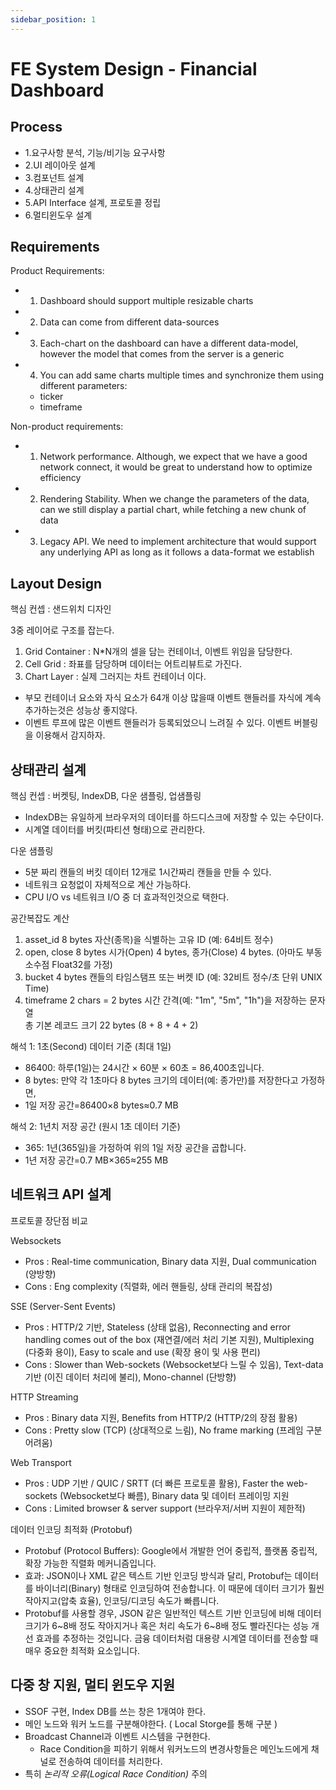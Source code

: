 ```yaml
---
sidebar_position: 1
---
```


# FE System Design - Financial Dashboard

## Process 

- 1.요구사항 분석, 기능/비기능 요구사항   
- 2.UI 레이아웃 설계   
- 3.컴포넌트 설계   
- 4.상태관리 설계   
- 5.API Interface 설계, 프로토콜 정립  
- 6.멀티윈도우 설계  

## Requirements  

Product Requirements:  
- 1. Dashboard should support multiple resizable charts
- 2. Data can come from different data-sources
- 3. Each-chart on the dashboard can have a different data-model, however the model that comes from the server is a generic
- 4. You can add same charts multiple times and synchronize them using different parameters:
  - ticker
  - timeframe

Non-product requirements:  
- 1. Network performance. Although, we expect that we have a good network connect, it would be great to understand how to optimize efficiency
- 2. Rendering Stability. When we change the parameters of the data, can we still display a partial chart, while fetching a new chunk of data
- 3. Legacy API. We need to implement architecture that would support any underlying API as long as it follows a data-format we establish  


## Layout Design  

핵심 컨셉 : 샌드위치 디자인    

3중 레이어로 구조를 잡는다.  
1. Grid Container : N*N개의 셀을 담는 컨테이너, 이벤트 위임을 담당한다.  
2. Cell Grid : 좌표를 담당하며 데이터는 어트리뷰트로 가진다.  
3. Chart Layer : 실제 그러지는 차트 컨테이너 이다.  


- 부모 컨테이너 요소와 자식 요소가 64개 이상 많을때 이벤트 핸들러를 자식에 계속 추가하는것은 성능상 좋지않다.  
- 이벤트 루프에 많은 이벤트 핸들러가 등록되었으니 느려질 수 있다.  이벤트 버블링을 이용해서 감지하자.  


## 상태관리 설계  

핵심 컨셉 : 버켓팅, IndexDB, 다운 샘플링, 업샘플링  
- IndexDB는 유일하게 브라우저의 데이터를 하드디스크에 저장할 수 있는 수단이다.   
- 시계열 데이터를 버킷(파티션 형태)으로 관리한다.   

다운 샘플링  
- 5분 짜리 캔들의 버킷 데이터 12개로 1시간짜리 캔들을 만들 수 있다.  
- 네트워크 요청없이 자체적으로 계산 가능하다.  
- CPU I/O vs 네트워크 I/O 중 더 효과적인것으로 택한다.  

공간복잡도 계산  
1. asset_id	8 bytes	자산(종목)을 식별하는 고유 ID (예: 64비트 정수)  
2. open, close	8 bytes	시가(Open) 4 bytes, 종가(Close) 4 bytes. (아마도 부동소수점 Float32를 가정)  
3. bucket	4 bytes	캔들의 타임스탬프 또는 버켓 ID (예: 32비트 정수/초 단위 UNIX Time)  
4. timeframe	2 chars = 2 bytes	시간 간격(예: "1m", "5m", "1h")을 저장하는 문자열  
총 기본 레코드 크기	22 bytes	(8 + 8 + 4 + 2)  

해석 1: 1초(Second) 데이터 기준 (최대 1일)
- 86400: 하루(1일)는 24시간 × 60분 × 60초 = 86,400초입니다.
- 8 bytes: 만약 각 1초마다 8 bytes 크기의 데이터(예: 종가만)를 저장한다고 가정하면,
- 1일 저장 공간=86400×8 bytes≈0.7 MB

해석 2: 1년치 저장 공간 (원시 1초 데이터 기준)  
- 365: 1년(365일)을 가정하여 위의 1일 저장 공간을 곱합니다.  
- 1년 저장 공간=0.7 MB×365≈255 MB  


## 네트워크 API 설계   

프로토콜 장단점 비교  

Websockets	
- Pros : Real-time communication, Binary data 지원, Dual communication (양방향)
- Cons : Eng complexity (직렬화, 에러 핸들링, 상태 관리의 복잡성)

SSE (Server-Sent Events)
- Pros : HTTP/2 기반, Stateless (상태 없음), Reconnecting and error handling comes out of the box (재연결/에러 처리 기본 지원), Multiplexing (다중화 용이), Easy to scale and use (확장 용이 및 사용 편리)	
- Cons : Slower than Web-sockets (Websocket보다 느릴 수 있음), Text-data 기반 (이진 데이터 처리에 불리), Mono-channel (단방향)

HTTP Streaming
- Pros : Binary data 지원, Benefits from HTTP/2 (HTTP/2의 장점 활용)	
- Cons : Pretty slow (TCP) (상대적으로 느림), No frame marking (프레임 구분 어려움)

Web Transport
- Pros : UDP 기반 / QUIC / SRTT (더 빠른 프로토콜 활용), Faster the web-sockets (Websocket보다 빠름), Binary data 및 데이터 프레이밍 지원	
- Cons : Limited browser & server support (브라우저/서버 지원이 제한적)

데이터 인코딩 최적화 (Protobuf)
- Protobuf (Protocol Buffers): Google에서 개발한 언어 중립적, 플랫폼 중립적, 확장 가능한 직렬화 메커니즘입니다.  
- 효과: JSON이나 XML 같은 텍스트 기반 인코딩 방식과 달리, Protobuf는 데이터를 바이너리(Binary) 형태로 인코딩하여 전송합니다. 이 때문에 데이터 크기가 훨씬 작아지고(압축 효율), 인코딩/디코딩 속도가 빠릅니다.  
- Protobuf를 사용할 경우, JSON 같은 일반적인 텍스트 기반 인코딩에 비해 데이터 크기가 6~8배 정도 작아지거나 혹은 처리 속도가 6~8배 정도 빨라진다는 성능 개선 효과를 추정하는 것입니다. 금융 데이터처럼 대용량 시계열 데이터를 전송할 때 매우 중요한 최적화 요소입니다.  


## 다중 창 지원, 멀티 윈도우 지원  
- SSOF 구현, Index DB를 쓰는 창은 1개여야 한다.
- 메인 노드와 워커 노드를 구분해야한다. ( Local Storge를 통해 구분 )     
- Broadcast Channel과 이벤트 시스템을 구현한다.  
  - Race Condition을 피하기 위해서 워커노드의 변경사항들은 메인노드에게 채널로 전송하여 데이터를 처리한다.    
- 특히 *논리적 오류(Logical Race Condition)* 주의  


